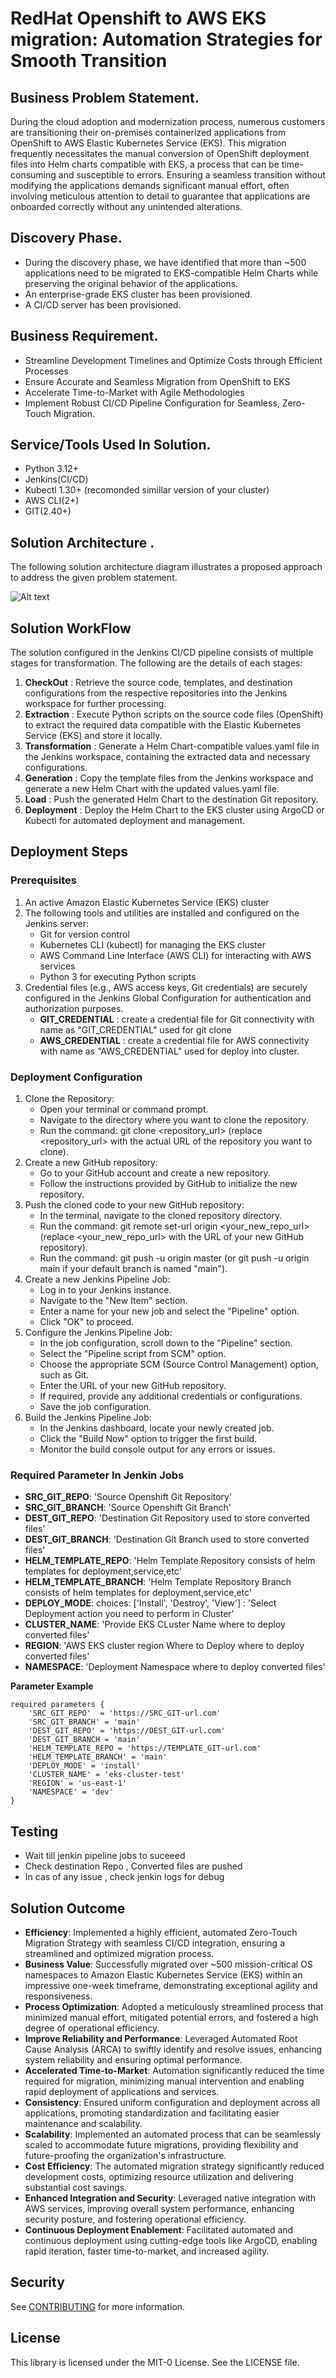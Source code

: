 # RedHat Openshift to AWS EKS migration: Automation Strategies for Smooth Transition


## Business Problem Statement.
During the cloud adoption and modernization process, numerous customers are transitioning their on-premises containerized applications from OpenShift to AWS Elastic Kubernetes Service (EKS). This migration frequently necessitates the manual conversion of OpenShift deployment files into Helm charts compatible with EKS, a process that can be time-consuming and susceptible to errors. Ensuring a seamless transition without modifying the applications demands significant manual effort, often involving meticulous attention to detail to guarantee that applications are onboarded correctly without any unintended alterations.

## Discovery Phase.
   - During the discovery phase, we have identified that more than ~500 applications need to be migrated to EKS-compatible Helm Charts while preserving the original behavior of the applications.
   - An enterprise-grade EKS cluster has been provisioned.
   - A CI/CD server has been provisioned.

## Business Requirement.
   - Streamline Development Timelines and Optimize Costs through Efficient Processes
   - Ensure Accurate and Seamless Migration from OpenShift to EKS
   - Accelerate Time-to-Market with Agile Methodologies
   - Implement Robust CI/CD Pipeline Configuration for Seamless, Zero-Touch Migration.
   
## Service/Tools Used In Solution.
   - Python 3.12+
   - Jenkins(CI/CD)
   - Kubectl 1.30+ (recomonded simillar version of your cluster)
   - AWS CLI(2+)
   - GIT(2.40+)

## Solution Architecture .
The following solution architecture diagram illustrates a proposed approach to address the given problem statement.

![Alt text](architecture.png)


## Solution WorkFlow
The solution configured in the Jenkins CI/CD pipeline consists of multiple stages for transformation. The following are the details of each stages:

   1. **CheckOut**       : Retrieve the source code, templates, and destination configurations from the respective repositories into the Jenkins workspace for further processing.
   2. **Extraction**     : Execute Python scripts on the source code files (OpenShift) to extract the required data compatible with the Elastic Kubernetes Service (EKS) and store it locally.
   3. **Transformation** : Generate a Helm Chart-compatible values.yaml file in the Jenkins workspace, containing the extracted data and necessary configurations.
   4. **Generation**     : Copy the template files from the Jenkins workspace and generate a new Helm Chart with the updated values.yaml file.
   5. **Load**           : Push the generated Helm Chart to the destination Git repository.
   6. **Deployment**     : Deploy the Helm Chart to the EKS cluster using ArgoCD or Kubectl for automated deployment and management.

## Deployment Steps
   ### Prerequisites
   1. An active Amazon Elastic Kubernetes Service (EKS) cluster
   2. The following tools and utilities are installed and configured on the Jenkins server:
      - Git for version control
      - Kubernetes CLI (kubectl) for managing the EKS cluster
      - AWS Command Line Interface (AWS CLI) for interacting with AWS services
      - Python 3 for executing Python scripts
   3. Credential files (e.g., AWS access keys, Git credentials) are securely configured in the Jenkins Global Configuration for authentication and authorization purposes.
      - **GIT_CREDENTIAL** : create a credential file for Git connectivity with name as "GIT_CREDENTIAL" used for git clone
      - **AWS_CREDENTIAL** : create a credential file for AWS connectivity with name as "AWS_CREDENTIAL" used for deploy into cluster.

   ### Deployment Configuration
   1. Clone the Repository:
      - Open your terminal or command prompt.
      - Navigate to the directory where you want to clone the repository.
      - Run the command: git clone <repository_url> (replace <repository_url> with the actual URL of the repository you want to clone).
   2. Create a new GitHub repository:
      - Go to your GitHub account and create a new repository.
      - Follow the instructions provided by GitHub to initialize the new repository.
   3. Push the cloned code to your new GitHub repository:
      - In the terminal, navigate to the cloned repository directory.
      - Run the command: git remote set-url origin <your_new_repo_url> (replace <your_new_repo_url> with the URL of your new GitHub repository).
      - Run the command: git push -u origin master (or git push -u origin main if your default branch is named "main").
   4. Create a new Jenkins Pipeline Job:
      - Log in to your Jenkins instance.
      - Navigate to the "New Item" section.
      - Enter a name for your new job and select the "Pipeline" option.
      - Click "OK" to proceed.
   5. Configure the Jenkins Pipeline Job:
      - In the job configuration, scroll down to the "Pipeline" section.
      - Select the "Pipeline script from SCM" option.
      - Choose the appropriate SCM (Source Control Management) option, such as Git.
      - Enter the URL of your new GitHub repository.
      - If required, provide any additional credentials or configurations.
      - Save the job configuration.
   6. Build the Jenkins Pipeline Job:
      - In the Jenkins dashboard, locate your newly created job.
      - Click the "Build Now" option to trigger the first build.
      - Monitor the build console output for any errors or issues.
   
   ### Required Parameter In Jenkin Jobs
   
   - **SRC_GIT_REPO**:  'Source Openshift Git Repository' 
   - **SRC_GIT_BRANCH**: 'Source Openshift Git Branch'
   - **DEST_GIT_REPO**:  'Destination  Git Repository used to store converted files'
   - **DEST_GIT_BRANCH**: 'Destination  Git Branch used to store converted files'
   - **HELM_TEMPLATE_REPO**:  'Helm Template Repository consists of helm templates for deployment,service,etc'
   - **HELM_TEMPLATE_BRANCH**: 'Helm Template Repository Branch consists of helm templates for deployment,service,etc'  
   - **DEPLOY_MODE**: choices: ['Install', 'Destroy', 'View'] : 'Select Deployment action you need to perform in Cluster'
   - **CLUSTER_NAME**: 'Provide EKS CLuster Name where to deploy converted files'
   - **REGION**:  'AWS EKS cluster region Where to Deploy where to deploy converted files'
   - **NAMESPACE**: 'Deployment Namespace where to deploy converted files'
   
   **Parameter Example**

    required parameters {
        'SRC_GIT_REPO'  = 'https://SRC_GIT-url.com'
        'SRC_GIT_BRANCH' = 'main'
        'DEST_GIT_REPO' = 'https://DEST_GIT-url.com'
        'DEST_GIT_BRANCH = 'main'
        'HELM_TEMPLATE_REPO = 'https://TEMPLATE_GIT-url.com'
        'HELM_TEMPLATE_BRANCH' = 'main' 
        'DEPLOY_MODE' = 'install'
        'CLUSTER_NAME' = 'eks-cluster-test'
        'REGION' = 'us-east-1'
        'NAMESPACE' = 'dev'      
    }
## Testing
   - Wait till jenkin pipeline jobs to suceeed
   - Check destination Repo , Converted files are pushed
   - In cas of any issue , check jenkin logs for debug

## Solution Outcome
   
   - **Efficiency**:  Implemented a highly efficient, automated Zero-Touch Migration Strategy with seamless CI/CD integration, ensuring a streamlined and optimized migration process.
   - **Business Value**: Successfully migrated over ~500 mission-critical OS namespaces to Amazon Elastic Kubernetes Service (EKS) within an impressive one-week timeframe, demonstrating exceptional agility and responsiveness.
   - **Process Optimization**: Adopted a meticulously streamlined process that minimized manual effort, mitigated potential errors, and fostered a high degree of operational efficiency.
   - **Improve Reliability and Performance**: Leveraged Automated Root Cause Analysis (ARCA) to swiftly identify and resolve issues, enhancing system reliability and ensuring optimal performance.
   - **Accelerated Time-to-Market**: Automation significantly reduced the time required for migration, minimizing manual intervention and enabling rapid deployment of applications and services.
   - **Consistency**: Ensured uniform configuration and deployment across all applications, promoting standardization and facilitating easier maintenance and scalability.
   - **Scalability**: Implemented an automated process that can be seamlessly scaled to accommodate future migrations, providing flexibility and future-proofing the organization's infrastructure.
   - **Cost Efficiency**: The automated migration strategy significantly reduced development costs, optimizing resource utilization and delivering substantial cost savings.
   - **Enhanced Integration and Security**: Leveraged native integration with AWS services, improving overall system performance, enhancing security posture, and fostering operational efficiency.
   - **Continuous Deployment Enablement**: Facilitated automated and continuous deployment using cutting-edge tools like ArgoCD, enabling rapid iteration, faster time-to-market, and increased agility.


## Security

   See [CONTRIBUTING](CONTRIBUTING.md#security-issue-notifications) for more information.

## License

   This library is licensed under the MIT-0 License. See the LICENSE file.










